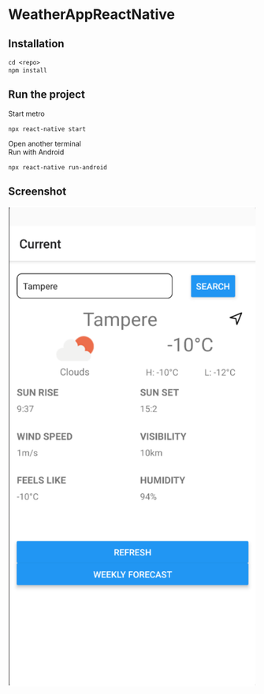 # WeatherAppReactNative

## Installation

```
cd <repo>
npm install
```

## Run the project

Start metro
```
npx react-native start
```

Open another terminal <br/>
Run with Android

```
npx react-native run-android
```

## Screenshot

![screenshot of mobile weather app](/assets/img/demo.png)

